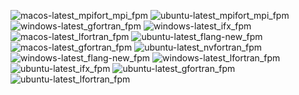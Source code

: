  ![macos-latest_mpifort_mpi_fpm](https://img.shields.io/badge/macos--latest_mpifort_mpi_fpm-cancelled-lightgrey) ![ubuntu-latest_mpifort_mpi_fpm](https://img.shields.io/badge/ubuntu--latest_mpifort_mpi_fpm-cancelled-lightgrey) ![windows-latest_gfortran_fpm](https://img.shields.io/badge/windows--latest_gfortran_fpm-cancelled-lightgrey) ![windows-latest_ifx_fpm](https://img.shields.io/badge/windows--latest_ifx_fpm-cancelled-lightgrey) ![macos-latest_lfortran_fpm](https://img.shields.io/badge/macos--latest_lfortran_fpm-cancelled-lightgrey) ![ubuntu-latest_flang-new_fpm](https://img.shields.io/badge/ubuntu--latest_flang--new_fpm-cancelled-lightgrey) ![macos-latest_gfortran_fpm](https://img.shields.io/badge/macos--latest_gfortran_fpm-cancelled-lightgrey) ![ubuntu-latest_nvfortran_fpm](https://img.shields.io/badge/ubuntu--latest_nvfortran_fpm-cancelled-lightgrey) ![windows-latest_flang-new_fpm](https://img.shields.io/badge/windows--latest_flang--new_fpm-cancelled-lightgrey) ![windows-latest_lfortran_fpm](https://img.shields.io/badge/windows--latest_lfortran_fpm-cancelled-lightgrey) ![ubuntu-latest_ifx_fpm](https://img.shields.io/badge/ubuntu--latest_ifx_fpm-cancelled-lightgrey) ![ubuntu-latest_gfortran_fpm](https://img.shields.io/badge/ubuntu--latest_gfortran_fpm-cancelled-lightgrey) ![ubuntu-latest_lfortran_fpm](https://img.shields.io/badge/ubuntu--latest_lfortran_fpm-cancelled-lightgrey)
